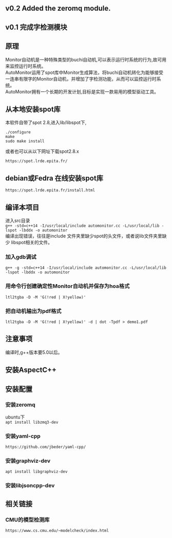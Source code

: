 ## v0.2 Added the zeromq module.  
## v0.1 完成字检测模块

## 原理
Monitor自动机是一种特殊类型的buchi自动机,可以表示运行时系统的行为,故可用来监控运行时系统。      
AutoMonitor运用了spot库中Monitor生成算法，将buchi自动机转化为能够接受一连串有限字的Monitor自动机，并增加了字检测功能，从而可以监控运行时系统。      
AutoMonitor拥有一个长期的开发计划,目标是实现一款易用的模型驱动工具。


## 从本地安装spot库
本软件自带了spot 2.8,进入lib/libspot下, 
```
./configure
make 
sudo make install
```
或者也可以从以下网址下载spot2.8.x
```
https://spot.lrde.epita.fr/
```
## debian或Fedra 在线安装spot库
`https://spot.lrde.epita.fr/install.html`
## 编译本项目
进入src目录     
`g++ -std=c++14 -I/usr/local/include automonitor.cc -L/usr/local/lib -lspot -lbddx -o automonitor`         
编译出现错误，往往是include 文件夹里缺少spot的头文件，或者说lib文件夹里缺少 libspot相关的文件。
### 加入gdb调试
`g++ -g -std=c++14 -I/usr/local/include automonitor.cc -L/usr/local/lib -lspot -lbddx -o automonitor` 

### 用命令行创建确定性Monitor自动机并保存为hoa格式
`ltl2tgba -D -M 'G(!red | X!yellow)'` 
### 把自动机输出为pdf格式
`ltl2tgba -D -M 'G(!red | X!yellow)' -d | dot -Tpdf > demo1.pdf`

## 注意事项
编译时,g++版本要5.0以后。

## 安装AspectC++

## 安装配置
### 安装zeromq
ubuntu下    
`apt install libzmq3-dev`
### 安装yaml-cpp
`https://github.com/jbeder/yaml-cpp/`
### 安装graphviz-dev
`apt install libgraphviz-dev`
### 安装libjsoncpp-dev

## 相关链接
### CMU的模型检测库
`https://www.cs.cmu.edu/~modelcheck/index.html`
